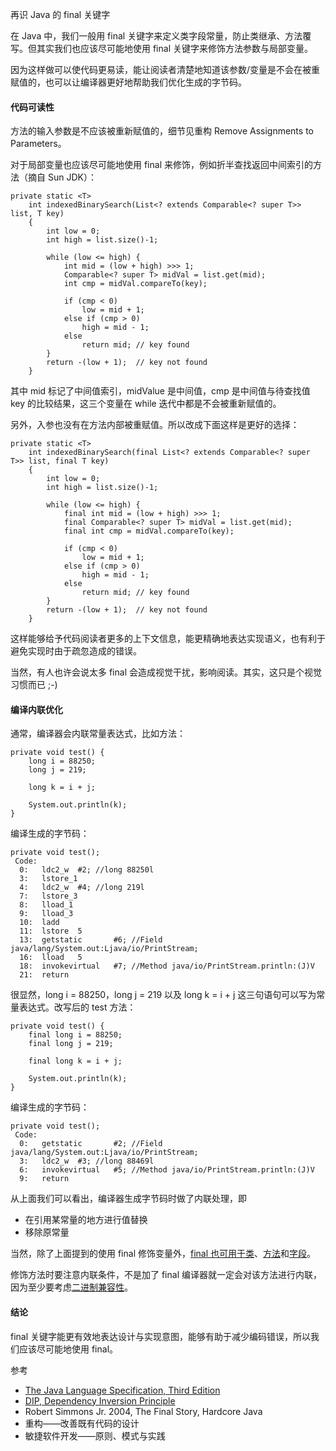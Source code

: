 再识 Java 的 final 关键字

在 Java 中，我们一般用 final 关键字来定义类字段常量，防止类继承、方法覆写。但其实我们也应该尽可能地使用 final 关键字来修饰方法参数与局部变量。

因为这样做可以使代码更易读，能让阅读者清楚地知道该参数/变量是不会在被重赋值的，也可以让编译器更好地帮助我们优化生成的字节码。

<!-- more -->

#### 代码可读性

方法的输入参数是不应该被重新赋值的，细节见重构 Remove Assignments to Parameters。

对于局部变量也应该尽可能地使用 final 来修饰，例如折半查找返回中间索引的方法（摘自 Sun JDK）：

```
private static <T>
    int indexedBinarySearch(List<? extends Comparable<? super T>> list, T key)
    {
        int low = 0;
        int high = list.size()-1;
 
        while (low <= high) {
            int mid = (low + high) >>> 1;
            Comparable<? super T> midVal = list.get(mid);
            int cmp = midVal.compareTo(key);
 
            if (cmp < 0)
                low = mid + 1;
            else if (cmp > 0)
                high = mid - 1;
            else
                return mid; // key found
        }
        return -(low + 1);  // key not found
    }
```

其中 mid 标记了中间值索引，midValue 是中间值，cmp 是中间值与待查找值 key 的比较结果，这三个变量在 while 迭代中都是不会被重新赋值的。

另外，入参也没有在方法内部被重赋值。所以改成下面这样是更好的选择：

```
private static <T>
    int indexedBinarySearch(final List<? extends Comparable<? super T>> list, final T key)
    {
        int low = 0;
        int high = list.size()-1;
 
        while (low <= high) {
            final int mid = (low + high) >>> 1;
            final Comparable<? super T> midVal = list.get(mid);
            final int cmp = midVal.compareTo(key);
 
            if (cmp < 0)
                low = mid + 1;
            else if (cmp > 0)
                high = mid - 1;
            else
                return mid; // key found
        }
        return -(low + 1);  // key not found
    }
```

这样能够给予代码阅读者更多的上下文信息，能更精确地表达实现语义，也有利于避免实现时由于疏忽造成的错误。

当然，有人也许会说太多 final 会造成视觉干扰，影响阅读。其实，这只是个视觉习惯而已 ;-)

#### 编译内联优化

通常，编译器会内联常量表达式，比如方法：

```
private void test() {
    long i = 88250;
    long j = 219;
 
    long k = i + j;
 
    System.out.println(k);
}
```

编译生成的字节码：

```
private void test();
 Code:
  0:   ldc2_w  #2; //long 88250l
  3:   lstore_1
  4:   ldc2_w  #4; //long 219l
  7:   lstore_3
  8:   lload_1
  9:   lload_3
  10:  ladd
  11:  lstore  5
  13:  getstatic       #6; //Field java/lang/System.out:Ljava/io/PrintStream;
  16:  lload   5
  18:  invokevirtual   #7; //Method java/io/PrintStream.println:(J)V
  21:  return
```

很显然，long i = 88250，long j = 219 以及 long k = i + j 这三句语句可以写为常量表达式。改写后的 test 方法：

```
private void test() {
    final long i = 88250;
    final long j = 219;
 
    final long k = i + j;
 
    System.out.println(k);
}
```

编译生成的字节码：

```
private void test();
 Code:
  0:   getstatic       #2; //Field java/lang/System.out:Ljava/io/PrintStream;
  3:   ldc2_w  #3; //long 88469l
  6:   invokevirtual   #5; //Method java/io/PrintStream.println:(J)V
  9:   return
```

从上面我们可以看出，编译器生成字节码时做了内联处理，即

* 在引用某常量的地方进行值替换
* 移除原常量

当然，除了上面提到的使用 final 修饰变量外，[final 也可用于类](http://java.sun.com/docs/books/jls/third_edition/html/classes.html#8.1.1.2)、[方法](http://java.sun.com/docs/books/jls/third_edition/html/classes.html#8.4.3.3)和[字段](http://java.sun.com/docs/books/jls/third_edition/html/classes.html#8.3.1.2)。

修饰方法时要注意内联条件，不是加了 final 编译器就一定会对该方法进行内联，因为至少要考虑[二进制兼容性](http://java.sun.com/docs/books/jls/third_edition/html/binaryComp.html#44871)。

#### 结论

final 关键字能更有效地表达设计与实现意图，能够有助于减少编码错误，所以我们应该尽可能地使用 final。

参考

* [The Java Language Specification, Third Edition](http://java.sun.com/docs/books/jls/third_edition/html/j3TOC.html)
* [DIP, Dependency Inversion Principle](http://en.wikipedia.org/wiki/Dependency_inversion_principle)
* Robert Simmons Jr. 2004, The Final Story, Hardcore Java
* 重构——改善既有代码的设计
* 敏捷软件开发——原则、模式与实践

